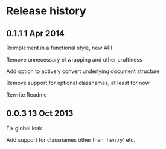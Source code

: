 
# Release history

## 0.1.1  1 Apr 2014

Reimplement in a functional style, new API

Remove unnecessary el wrapping and other cruftiness

Add option to actively convert underlying document structure

Remove support for optional classnames, at least for now

Rewrite Readme


## 0.0.3  13 Oct 2013

Fix global leak

Add support for classnames other than 'hentry' etc.

